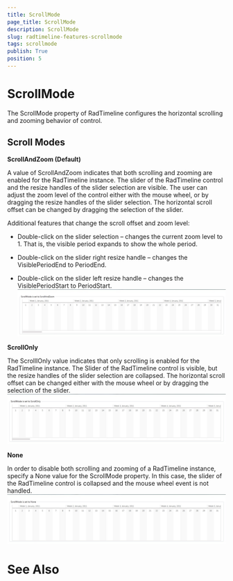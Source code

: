 ```yaml
---
title: ScrollMode
page_title: ScrollMode
description: ScrollMode
slug: radtimeline-features-scrollmode
tags: scrollmode
publish: True
position: 5
---
```


# ScrollMode



The ScrollMode property of RadTimeline configures the horizontal scrolling and zooming behavior of control.
      

## Scroll Modes

__ScrollAndZoom (Default)__

A value of ScrollAndZoom indicates that both scrolling and zooming are enabled for
          the RadTimeline instance. The slider of the RadTimeline control and the resize handles
          of the slider selection are visible. The user can adjust the zoom level of the control either
          with the mouse wheel, or by dragging the resize handles of the slider selection.
          The horizontal scroll offset can be changed by dragging the selection of the slider.
        

Additional features that change the scroll offset and zoom level:
        

* Double-click on the slider selection – changes the current zoom level to 1.
              That is, the visible period expands to show the whole period.
            

* Double-click on the slider right resize handle – changes the VisiblePeriodEnd to PeriodEnd.
            

* Double-click on the slider left resize handle – changes the VisiblePeriodStart to PeriodStart.
            ![Rad Timeline-features-Scroll Mode-0-Scroll And Zoom](images/RadTimeline-features-ScrollMode-0-ScrollAndZoom.jpg)

__ScrollOnly__

The ScrollIOnly value indicates that only scrolling is enabled for the RadTimeline instance.
          The Slider of the RadTimeline control is visible, but the resize handles of the slider selection are collapsed.
          The horizontal scroll offset can be changed either with the mouse wheel or by dragging the selection of the slider.
        ![Rad Timeline-features-Scroll Mode-1-Scroll Only](images/RadTimeline-features-ScrollMode-1-ScrollOnly.jpg)

__None__

In order to disable both scrolling and zooming of a RadTimeline instance, specify a None value for the ScrollMode property.
          In this case, the slider of the RadTimeline control is collapsed and the mouse wheel event is not handled.
        ![Rad Timeline-features-Scroll Mode-2-None](images/RadTimeline-features-ScrollMode-2-None.jpg)

# See Also
